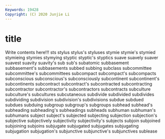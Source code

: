 ```yaml
---
Keywords: 19428
Copyright: (C) 2020 Junjie Li
---
```


# title

Write contents here!!!
sts 
stylus 
stylus's 
styluses 
stymie 
stymie's 
stymied 
stymieing 
stymies
stymying 
styptic 
styptic's 
styptics 
suave 
suavely 
suaver 
suavest 
suavity 
suavity's
sub 
sub's 
subatomic 
subbasement 
subbasement's 
subbasements 
subbed 
subbing 
subclass 
subcommittee
subcommittee's 
subcommittees 
subcompact 
subcompact's 
subcompacts 
subconscious 
subconscious's 
subconsciously 
subcontinent 
subcontinent's
subcontinents 
subcontract 
subcontract's 
subcontracted 
subcontracting 
subcontractor 
subcontractor's 
subcontractors 
subcontracts 
subculture
subculture's 
subcultures 
subcutaneous 
subdivide 
subdivided 
subdivides 
subdividing 
subdivision 
subdivision's 
subdivisions
subdue 
subdued 
subdues 
subduing 
subgroup 
subgroup's 
subgroups 
subhead 
subhead's 
subheading
subheading's 
subheadings 
subheads 
subhuman 
subhuman's 
subhumans 
subject 
subject's 
subjected 
subjecting
subjection 
subjection's 
subjective 
subjectively 
subjectivity 
subjectivity's 
subjects 
subjoin 
subjoined 
subjoining
subjoins 
subjugate 
subjugated 
subjugates 
subjugating 
subjugation 
subjugation's 
subjunctive 
subjunctive's 
subjunctives
sublease 
